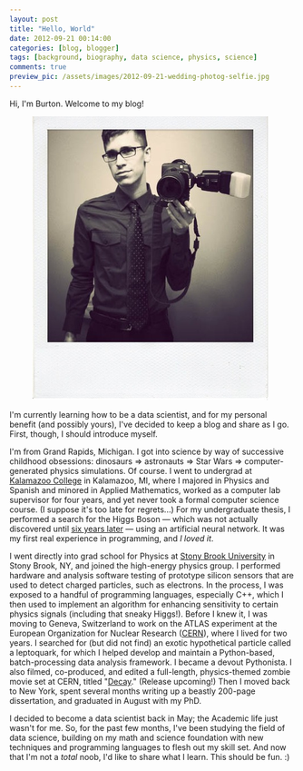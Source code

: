 ```yaml
---
layout: post
title: "Hello, World"
date: 2012-09-21 00:14:00
categories: [blog, blogger]
tags: [background, biography, data science, physics, science]
comments: true
preview_pic: /assets/images/2012-09-21-wedding-photog-selfie.jpg
---
```


Hi, I'm Burton. Welcome to my blog!

<figure>
  <img src="/assets/images/2012-09-21-wedding-photog-selfie.jpg" alt="2012-09-21-wedding-photog-selfie.jpg" class="halfw">
</figure>

I'm currently learning how to be a data scientist, and for my personal benefit (and possibly yours), I've decided to keep a blog and share as I go. First, though, I should introduce myself.

I'm from Grand Rapids, Michigan. I got into science by way of successive childhood obsessions: dinosaurs => astronauts => Star Wars => computer-generated physics simulations. Of course. I went to undergrad at [Kalamazoo College](http://www.kzoo.edu/) in Kalamazoo, MI, where I majored in Physics and Spanish and minored in Applied Mathematics, worked as a computer lab supervisor for four years, and yet never took a formal computer science course. (I suppose it's too late for regrets...) For my undergraduate thesis, I performed a search for the Higgs Boson — which was not actually discovered until [six years later](http://www.nytimes.com/2012/07/05/science/cern-physicists-may-have-discovered-higgs-boson-particle.html) — using an artificial neural network. It was my first real experience in programming, and _I loved it_.

I went directly into grad school for Physics at [Stony Brook University](http://www.stonybrook.edu/) in Stony Brook, NY, and joined the high-energy physics group. I performed hardware and analysis software testing of prototype silicon sensors that are used to detect charged particles, such as electrons. In the process, I was exposed to a handful of programming languages, especially C++, which I then used to implement an algorithm for enhancing sensitivity to certain physics signals (including that sneaky Higgs!). Before I knew it, I was moving to Geneva, Switzerland to work on the ATLAS experiment at the European Organization for Nuclear Research ([CERN](http://cern.ch/)), where I lived for two years. I searched for (but did not find) an exotic hypothetical particle called a leptoquark, for which I helped develop and maintain a Python-based, batch-processing data analysis framework. I became a devout Pythonista. I also filmed, co-produced, and edited a full-length, physics-themed zombie movie set at CERN, titled "[Decay](http://www.decayfilm.com/)." (Release upcoming!) Then I moved back to New York, spent several months writing up a beastly 200-page dissertation, and graduated in August with my PhD.

I decided to become a data scientist back in May; the Academic life just wasn't for me. So, for the past few months, I've been studying the field of data science, building on my math and science foundation with new techniques and programming languages to flesh out my skill set. And now that I'm not a _total_ noob, I'd like to share what I learn. This should be fun. :)
